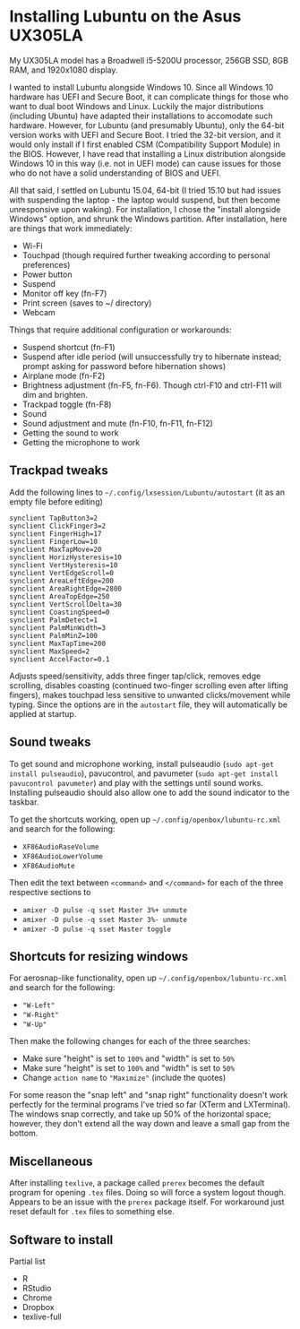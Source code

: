 # Installing Lubuntu on the Asus UX305LA
My UX305LA model has a Broadwell i5-5200U processor, 256GB SSD, 8GB RAM, and 1920x1080 display.

I wanted to install Lubuntu alongside Windows 10. Since all Windows 10 hardware has UEFI and Secure Boot, it can complicate things for those who want to dual boot Windows and Linux. Luckily the major distributions (including Ubuntu) have adapted their installations to accomodate such hardware. However, for Lubuntu (and presumably Ubuntu), only the 64-bit version works with UEFI and Secure Boot. I tried the 32-bit version, and it would only install if I first enabled CSM (Compatibility Support Module) in the BIOS. However, I have read that installing a Linux distribution alongside Windows 10 in this way (i.e. not in UEFI mode) can cause issues for those who do not have a solid understanding of BIOS and UEFI.

All that said, I settled on Lubuntu 15.04, 64-bit (I tried 15.10 but had issues with suspending the laptop - the laptop would suspend, but then become unresponsive upon waking). For installation, I chose the "install alongside Windows" option, and shrunk the Windows partition. After installation, here are things that work immediately:

- Wi-Fi
- Touchpad (though required further tweaking according to personal preferences)
- Power button
- Suspend
- Monitor off key (fn-F7)
- Print screen (saves to ~/ directory)
- Webcam

Things that require additional configuration or workarounds:

- Suspend shortcut (fn-F1)
- Suspend after idle period (will unsuccessfully try to hibernate instead; prompt asking for password before hibernation shows)
- Airplane mode (fn-F2)
- Brightness adjustment (fn-F5, fn-F6). Though ctrl-F10 and ctrl-F11 will dim and brighten.
- Trackpad toggle (fn-F8)
- Sound
- Sound adjustment and mute (fn-F10, fn-F11, fn-F12)
- Getting the sound to work
- Getting the microphone to work

## Trackpad tweaks
Add the following lines to `~/.config/lxsession/Lubuntu/autostart` (it as an empty file before editing)
```
synclient TapButton3=2
synclient ClickFinger3=2
synclient FingerHigh=17
synclient FingerLow=10
synclient MaxTapMove=20
synclient HorizHysteresis=10
synclient VertHysteresis=10
synclient VertEdgeScroll=0
synclient AreaLeftEdge=200
synclient AreaRightEdge=2800
synclient AreaTopEdge=250
synclient VertScrollDelta=30
synclient CoastingSpeed=0
synclient PalmDetect=1
synclient PalmMinWidth=3
synclient PalmMinZ=100
synclient MaxTapTime=200
synclient MaxSpeed=2
synclient AccelFactor=0.1
```
Adjusts speed/sensitivity, adds three finger tap/click, removes edge scrolling, disables coasting (continued two-finger scrolling even after lifting fingers), makes touchpad less sensitive to unwanted clicks/movement while typing. Since the options are in the `autostart` file, they will automatically be applied at startup.

## Sound tweaks
To get sound and microphone working, install pulseaudio (`sudo apt-get install pulseaudio`), pavucontrol, and pavumeter (`sudo apt-get install pavucontrol pavumeter`) and play with the settings until sound works. Installing pulseaudio should also allow one to add the sound indicator to the taskbar.

To get the shortcuts working, open up `~/.config/openbox/lubuntu-rc.xml` and search for the following:

- `XF86AudioRaseVolume`
- `XF86AudioLowerVolume`
- `XF86AudioMute`

Then edit the text between `<command>` and `</command>` for each of the three respective sections to

- `amixer -D pulse -q sset Master 3%+ unmute`
- `amixer -D pulse -q sset Master 3%- unmute`
- `amixer -D pulse -q sset Master toggle`

## Shortcuts for resizing windows
For aerosnap-like functionality, open up `~/.config/openbox/lubuntu-rc.xml` and search for the following:

- `"W-Left"`
- `"W-Right"`
- `"W-Up"`

Then make the following changes for each of the three searches:

- Make sure "height" is set to `100%` and "width" is set to `50%`
- Make sure "height" is set to `100%` and "width" is set to `50%`
- Change `action name` to `"Maximize"` (include the quotes)

For some reason the "snap left" and "snap right" functionality doesn't work perfectly for the terminal programs I've tried so far (XTerm and LXTerminal). The windows snap correctly, and take up 50% of the horizontal space; however, they don't extend all the way down and leave a small gap from the bottom.

## Miscellaneous
After installing `texlive`, a package called `prerex` becomes the default program for opening `.tex` files. Doing so will force a system logout though. Appears to be an issue with the `prerex` package itself. For workaround just reset default for `.tex` files to something else.

## Software to install
Partial list

- R
- RStudio
- Chrome
- Dropbox
- texlive-full
